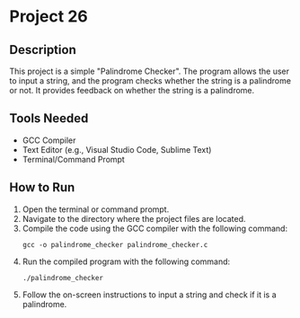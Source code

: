 # Project 26

## Description

This project is a simple "Palindrome Checker". The program allows the user to input a string, and the program checks whether the string is a palindrome or not. It provides feedback on whether the string is a palindrome.

## Tools Needed

- GCC Compiler
- Text Editor (e.g., Visual Studio Code, Sublime Text)
- Terminal/Command Prompt

## How to Run

1. Open the terminal or command prompt.
2. Navigate to the directory where the project files are located.
3. Compile the code using the GCC compiler with the following command:
   ```
   gcc -o palindrome_checker palindrome_checker.c
   ```
4. Run the compiled program with the following command:
   ```
   ./palindrome_checker
   ```
5. Follow the on-screen instructions to input a string and check if it is a palindrome.
